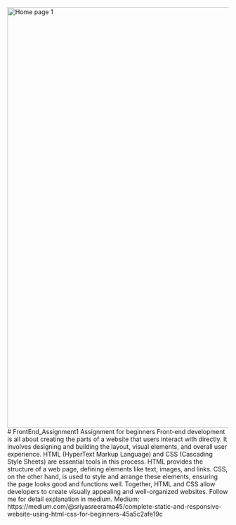 <img width="955" alt="Home page 1" src="https://github.com/user-attachments/assets/03f3f72e-457e-4411-9309-7cfa2777d236">
# FrontEnd_Assignment1
Assignment for beginners
Front-end development is all about creating the parts of a website that users interact with directly. It involves designing and building the layout, visual elements, and overall user experience. HTML (HyperText Markup Language) and CSS (Cascading Style Sheets) are essential tools in this process. HTML provides the structure of a web page, defining elements like text, images, and links. CSS, on the other hand, is used to style and arrange these elements, ensuring the page looks good and functions well. Together, HTML and CSS allow developers to create visually appealing and well-organized websites.
Follow me for detail explanation in medium.
Medium: https://medium.com/@sriyasreerama45/complete-static-and-responsive-website-using-html-css-for-beginners-45a5c2afe19c 
